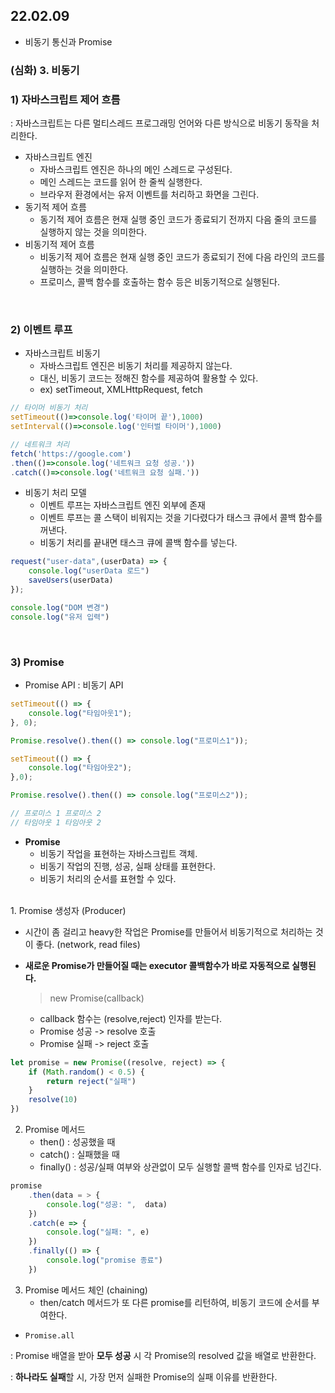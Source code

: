 ## 22.02.09
* 비동기 통신과 Promise

### (심화) 3. 비동기

### 1) 자바스크립트 제어 흐름
: 자바스크립트는 다른 멀티스레드 프로그래밍 언어와 다른 방식으로 비동기 동작을 처리한다.
* 자바스크립트 엔진
    * 자바스크립트 엔진은 하나의 메인 스레드로 구성된다.
    * 메인 스레드는 코드를 읽어 한 줄씩 실행한다.
    * 브라우저 환경에서는 유저 이벤트를 처리하고 화면을 그린다.
* 동기적 제어 흐름
    * 동기적 제어 흐름은 현재 실행 중인 코드가 종료되기 전까지 다음 줄의 코드를 실행하지 않는 것을 의미한다.
* 비동기적 제어 흐름
    * 비동기적 제어 흐름은 현재 실행 중인 코드가 종료되기 전에 다음 라인의 코드를 실행하는 것을 의미한다.
    * 프로미스, 콜백 함수를 호출하는 함수 등은 비동기적으로 실행된다.

<br>

### 2) 이벤트 루프
* 자바스크립트 비동기
    * 자바스크립트 엔진은 비동기 처리를 제공하지 않는다.
    * 대신, 비동기 코드는 정해진 함수를 제공하여 활용할 수 있다.
    * ex) setTimeout, XMLHttpRequest, fetch

```js
// 타이머 비동기 처리
setTimeout(()=>console.log('타이머 끝'),1000)
setInterval(()=>console.log('인터벌 타이머'),1000)

// 네트워크 처리
fetch('https://google.com')
.then(()=>console.log('네트워크 요청 성공.'))
.catch(()=>console.log('네트워크 요청 실패.'))
```
* 비동기 처리 모델
    * 이벤트 루프는 자바스크립트 엔진 외부에 존재
    * 이벤트 루프는 콜 스택이 비워지는 것을 기다렸다가 태스크 큐에서 콜백 함수를 꺼낸다.
    * 비동기 처리를 끝내면 태스크 큐에 콜백 함수를 넣는다.

```js
request("user-data",(userData) => {
    console.log("userData 로드")
    saveUsers(userData)
});

console.log("DOM 변경")
console.log("유저 입력")
```

<br>

### 3) Promise
* Promise API
: 비동기 API
```js
setTimeout(() => {
    console.log("타임아웃1");
}, 0);

Promise.resolve().then(() => console.log("프로미스1"));

setTimeout(() => {
    console.log("타임아웃2");
},0);

Promise.resolve().then(() => console.log("프로미스2"));

// 프로미스 1 프로미스 2
// 타임아웃 1 타임아웃 2
```
* **Promise**
    * 비동기 작업을 표현하는 자바스크립트 객체.
    * 비동기 작업의 진행, 성공, 실패 상태를 표현한다.
    * 비동기 처리의 순서를 표현할 수 있다.

<br>
1. Promise 생성자 (Producer)

* 시간이 좀 걸리고 heavy한 작업은 Promise를 만들어서 비동기적으로 처리하는 것이 좋다. (network, read files)
* **새로운 Promise가 만들어질 때는 executor 콜백함수가 바로 자동적으로 실행된다.**

    > new Promise(callback)
    * callback 함수는 (resolve,reject) 인자를 받는다. 
    * Promise 성공 -> resolve 호출
    * Promise 실패 -> reject 호출
```js
let promise = new Promise((resolve, reject) => {
    if (Math.random() < 0.5) {
        return reject("실패")
    }
    resolve(10)
})
```

2. Promise 메서드
    * then() : 성공했을 때
    * catch() : 실패했을 때
    * finally() : 성공/실패 여부와 상관없이 모두 실행할 콜백 함수를 인자로 넘긴다.

```js
promise
    .then(data = > {
        console.log("성공: ",  data)
    })
    .catch(e => {
        console.log("실패: ", e)
    })
    .finally(() => {
        console.log("promise 종료")
    })
```

3. Promise 메서드 체인 (chaining)
    * then/catch 메서드가 또 다른 promise를 리턴하여, 비동기 코드에 순서를 부여한다. 

* ```Promise.all```

: Promise 배열을 받아 **모두 성공** 시 각 Promise의 resolved 값을 배열로 반환한다.

: **하나라도 실패**할 시, 가장 먼저 실패한 Promise의 실패 이유를 반환한다.
